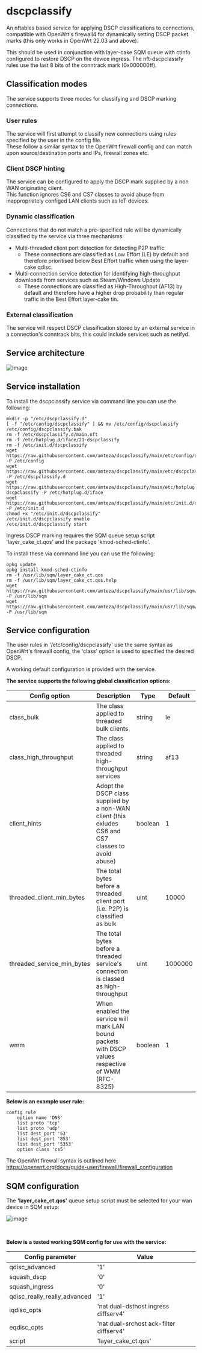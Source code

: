 # dscpclassify
An nftables based service for applying DSCP classifications to connections, compatible with OpenWrt's firewall4 for dynamically setting DSCP packet marks (this only works in OpenWrt 22.03 and above).

This should be used in conjunction with layer-cake SQM queue with ctinfo configured to restore DSCP on the device ingress.
The nft-dscpclassify rules use the last 8 bits of the conntrack mark (0x000000ff).

## Classification modes
The service supports three modes for classifying and DSCP marking connections.

### User rules
The service will first attempt to classify new connections using rules specified by the user in the config file.<br />
These follow a similar syntax to the OpenWrt firewall config and can match upon source/destination ports and IPs, firewall zones etc.<br />

### Client DSCP hinting
The service can be configured to apply the DSCP mark supplied by a non WAN originating client.<br />
This function ignores CS6 and CS7 classes to avoid abuse from inappropriately configed LAN clients such as IoT devices.

### Dynamic classification
Connections that do not match a pre-specified rule will be dynamically classified by the service via three mechanisms:

* Multi-threaded client port detection for detecting P2P traffic
  * These connections are classified as Low Effort (LE) by default and therefore prioritised below Best Effort traffic when using the layer-cake qdisc.
* Multi-connection service detection for identifying high-throughput downloads from services such as Steam/Windows Update
  * These connections are classified as High-Throughput (AF13) by default and therefore have a higher drop probability than regular traffic in the Best Effort layer-cake tin.

### External classification
The service will respect DSCP classification stored by an external service in a connection's conntrack bits, this could include services such as netifyd.

## Service architecture
![image](https://user-images.githubusercontent.com/46714706/188151111-9167e54d-482e-4584-b43b-0759e0ad7561.png)

## Service installation
To install the dscpclassify service via command line you can use the following:

```
mkdir -p "/etc/dscpclassify.d"
[ -f "/etc/config/dscpclassify" ] && mv /etc/config/dscpclassify /etc/config/dscpclassify.bak
rm -f /etc/dscpclassify.d/main.nft
rm -f /etc/hotplug.d/iface/21-dscpclassify
rm -f /etc/init.d/dscpclassify
wget https://raw.githubusercontent.com/amteza/dscpclassify/main/etc/config/dscpclassify -P /etc/config
wget https://raw.githubusercontent.com/amteza/dscpclassify/main/etc/dscpclassify.d/main.nft -P /etc/dscpclassify.d
wget https://raw.githubusercontent.com/amteza/dscpclassify/main/etc/hotplug.d/iface/21-dscpclassify -P /etc/hotplug.d/iface
wget https://raw.githubusercontent.com/amteza/dscpclassify/main/etc/init.d/dscpclassify -P /etc/init.d
chmod +x "/etc/init.d/dscpclassify"
/etc/init.d/dscpclassify enable
/etc/init.d/dscpclassify start
```

Ingress DSCP marking requires the SQM queue setup script 'layer_cake_ct.qos' and the package 'kmod-sched-ctinfo'.

To install these via command line you can use the following:

```
opkg update
opkg install kmod-sched-ctinfo
rm -f /usr/lib/sqm/layer_cake_ct.qos
rm -f /usr/lib/sqm/layer_cake_ct.qos.help
wget https://raw.githubusercontent.com/amteza/dscpclassify/main/usr/lib/sqm/layer_cake_ct.qos -P /usr/lib/sqm
wget https://raw.githubusercontent.com/amteza/dscpclassify/main/usr/lib/sqm/layer_cake_ct.qos.help -P /usr/lib/sqm
```
## Service configuration
The user rules in '/etc/config/dscpclassify' use the same syntax as OpenWrt's firewall config, the 'class' option is used to specified the desired DSCP.

A working default configuration is provided with the service.

**The service supports the following global classification options:**

|  Config option | Description  | Type  | Default  |
|---|---|---|---|
| class_bulk | The class applied to threaded bulk clients | string | le |
| class_high_throughput | The class applied to threaded high-throughput services | string | af13 |
| client_hints | Adopt the DSCP class supplied by a non-WAN client (this exludes CS6 and CS7 classes to avoid abuse) | boolean | 1 |
| threaded_client_min_bytes | The total bytes before a threaded client port (i.e. P2P) is classified as bulk | uint | 10000 |
| threaded_service_min_bytes | The total bytes before a threaded service's connection is classed as high-throughput | uint | 1000000 |
| wmm | When enabled the service will mark LAN bound packets with DSCP values respective of WMM (RFC-8325) | boolean |  1 |

**Below is an example user rule:**

```
config rule
	option name 'DNS'
	list proto 'tcp'
	list proto 'udp'
	list dest_port '53'
	list dest_port '853'
	list dest_port '5353'
	option class 'cs5'
```
The OpenWrt firewall syntax is outlined here https://openwrt.org/docs/guide-user/firewall/firewall_configuration

## SQM configuration

The **'layer_cake_ct.qos'** queue setup script must be selected for your wan device in SQM setup:

![image](https://user-images.githubusercontent.com/46714706/190709086-c2e820ed-11ed-4be4-8e57-fba4ab6db190.png)


<br />

**Below is a tested working SQM config for use with the service:**

| Config parameter | Value |
| ----------- | ----------- |
| qdisc_advanced | '1' |
| squash_dscp | '0' |
| squash_ingress | '0' |
| qdisc_really_really_advanced | '1' |
| iqdisc_opts | 'nat dual-dsthost ingress diffserv4' |
| eqdisc_opts | 'nat dual-srchost ack-filter diffserv4' |
| script | 'layer_cake_ct.qos'
